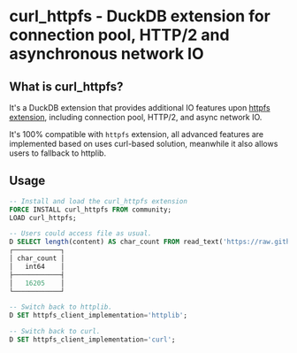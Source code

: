 # curl_httpfs - DuckDB extension for connection pool, HTTP/2 and asynchronous network IO

## What is curl_httpfs?

It's a DuckDB extension that provides additional IO features upon [httpfs extension](https://duckdb.org/docs/stable/core_extensions/httpfs/overview.html), including connection pool, HTTP/2, and async network IO.

It's 100% compatible with `httpfs` extension, all advanced features are implemented based on uses curl-based solution, meanwhile it also allows users to fallback to httplib.

## Usage
```sql
-- Install and load the curl_httpfs extension
FORCE INSTALL curl_httpfs FROM community;
LOAD curl_httpfs;

-- Users could access file as usual.
D SELECT length(content) AS char_count FROM read_text('https://raw.githubusercontent.com/dentiny/duck-read-cache-fs/main/test/data/stock-exchanges.csv');
┌────────────┐
│ char_count │
│   int64    │
├────────────┤
│   16205    │
└────────────┘

-- Switch back to httplib.
D SET httpfs_client_implementation='httplib';

-- Switch back to curl.
D SET httpfs_client_implementation='curl';
```
